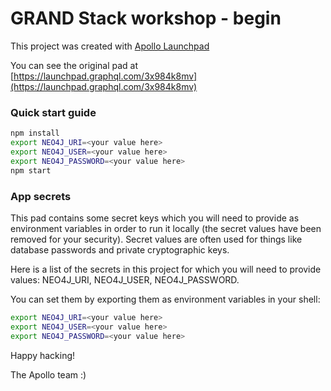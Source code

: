 # GRAND Stack workshop - begin



This project was created with [Apollo Launchpad](https://launchpad.graphql.com)

You can see the original pad at [https://launchpad.graphql.com/3x984k8mv](https://launchpad.graphql.com/3x984k8mv)

### Quick start guide

```bash
npm install
export NEO4J_URI=<your value here>
export NEO4J_USER=<your value here>
export NEO4J_PASSWORD=<your value here>
npm start
```


### App secrets

This pad contains some secret keys which you will need to provide as environment variables in order to run it locally (the secret values have been removed for your security). Secret values are often used for things like database passwords and private cryptographic keys.

Here is a list of the secrets in this project for which you will need to provide values: NEO4J_URI, NEO4J_USER, NEO4J_PASSWORD.

You can set them by exporting them as environment variables in your shell: 

```sh
export NEO4J_URI=<your value here>
export NEO4J_USER=<your value here>
export NEO4J_PASSWORD=<your value here>
```


Happy hacking!

The Apollo team :)
